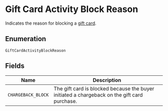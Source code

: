 <!-- Optimized: 2025-10-06 -->
<!-- RPM: 1.6.2.1.1.6.2.1_gift-card-activity-block-reason_20251006 -->
<!-- Session: E2E RPM DNA Application -->
<!-- AOM: RND (Reggie & Dro) -->
<!-- COI: TECHNOLOGY -->
<!-- RPM: HIGH -->
<!-- ACTION: BUILD -->


# Gift Card Activity Block Reason

Indicates the reason for blocking a [gift card](../../doc/models/gift-card.md).

## Enumeration

`GiftCardActivityBlockReason`

## Fields

| Name | Description |
|  --- | --- |
| `CHARGEBACK_BLOCK` | The gift card is blocked because the buyer initiated a chargeback on the gift card purchase. |
